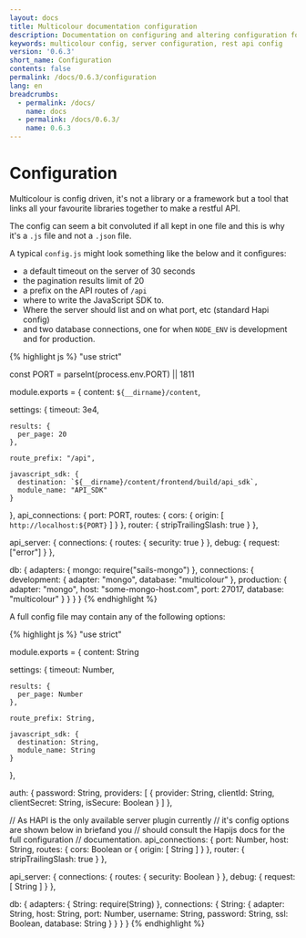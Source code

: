 ```yaml
---
layout: docs
title: Multicolour documentation configuration
description: Documentation on configuring and altering configuration for a Multicolour REST API.
keywords: multicolour config, server configuration, rest api config
version: '0.6.3'
short_name: Configuration
contents: false
permalink: /docs/0.6.3/configuration
lang: en
breadcrumbs:
  - permalink: /docs/
    name: docs
  - permalink: /docs/0.6.3/
    name: 0.6.3
---
```


# Configuration

Multicolour is config driven, it's not a library or a framework but a tool that links all your favourite libraries together to make a restful API.

The config can seem a bit convoluted if all kept in one file and this is why it's a `.js` file and not a `.json` file.

A typical `config.js` might look something like the below and it configures:

* a default timeout on the server of 30 seconds
* the pagination results limit of 20
* a prefix on the API routes of `/api`
* where to write the JavaScript SDK to.
* Where the server should list and on what port, etc (standard Hapi config)
* and two database connections, one for when `NODE_ENV` is development and for production.

{% highlight js %}
"use strict"

const PORT = parseInt(process.env.PORT) || 1811

module.exports = {
  content: `${__dirname}/content`,

  settings: {
    timeout: 3e4,

    results: {
      per_page: 20
    },

    route_prefix: "/api",

    javascript_sdk: {
      destination: `${__dirname}/content/frontend/build/api_sdk`,
      module_name: "API_SDK"
    }
  },
  api_connections: {
    port: PORT,
    routes: {
      cors: {
        origin: [ `http://localhost:${PORT}` ]
      }
    },
    router: { stripTrailingSlash: true }
  },

  api_server: {
    connections: {
      routes: {
        security: true
      }
    },
    debug: { request: ["error"] }
  },

  db: {
    adapters: {
      mongo: require("sails-mongo")
    },
    connections: {
      development: {
        adapter: "mongo",
        database: "multicolour"
      },
      production: {
        adapter: "mongo",
        host: "some-mongo-host.com",
        port: 27017,
        database: "multicolour"
      }
    }
  }
}
{% endhighlight %}

A full config file may contain any of the following options:

{% highlight js %}
"use strict"

module.exports = {
  content: String

  settings: {
    timeout: Number,

    results: {
      per_page: Number
    },

    route_prefix: String,

    javascript_sdk: {
      destination: String,
      module_name: String
    }
  },

  auth: {
    password: String,
    providers: [
      {
        provider: String,
        clientId: String,
        clientSecret: String,
        isSecure: Boolean
      }
    ]
  },

  // As HAPI is the only available server plugin currently
  // it's config options are shown below in briefand you
  // should consult the Hapijs docs for the full configuration
  // documentation.
  api_connections: {
    port: Number,
    host: String,
    routes: {
      cors: Boolean or {
        origin: [ String ]
      }
    },
    router: { stripTrailingSlash: true }
  },

  api_server: {
    connections: {
      routes: {
        security: Boolean
      }
    },
    debug: { request: [ String ] }
  },

  db: {
    adapters: {
      String: require(String)
    },
    connections: {
      String: {
        adapter: String,
        host: String,
        port: Number,
        username: String,
        password: String,
        ssl: Boolean,
        database: String
      }
    }
  }
}
{% endhighlight %}
